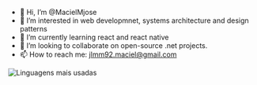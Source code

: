 - 👋 Hi, I’m @MacielMjose
- 👀 I’m interested in web developmnet, systems architecture and design patterns
- 🌱 I’m currently learning react and react native
- 💞️ I’m looking to collaborate on open-source .net projects.
- 📫 How to reach me: jlmm92.maciel@gmail.com

<!---
MacielMjose/MacielMjose is a ✨ special ✨ repository because its `README.md` (this file) appears on your GitHub profile.
You can click the Preview link to take a look at your changes.
--->

![Linguagens mais usadas](https://github-readme-stats.vercel.app/api/top-langs/?username=MacielMjose&layout=compact)
